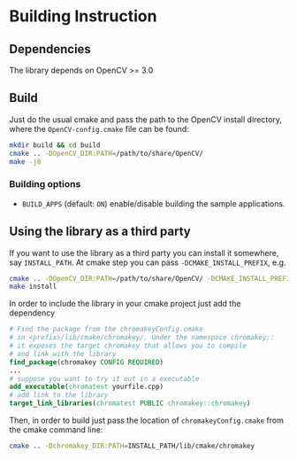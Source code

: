# Building Instruction

## Dependencies

The library depends on OpenCV >= 3.0

## Build

Just do the usual cmake and pass the path to the OpenCV install directory, where the `OpenCV-config.cmake` file can be found:

```bash
mkdir build && cd build
cmake .. -DOpenCV_DIR:PATH=/path/to/share/OpenCV/
make -j8
```

### Building options

* `BUILD_APPS` (default: `ON`) enable/disable building the sample applications.

## Using the library as a third party

If you want to use the library as a third party you can install it somewhere, say `INSTALL_PATH`.
At cmake step you can pass `-DCMAKE_INSTALL_PREFIX`, e.g.

```bash
cmake .. -DOpenCV_DIR:PATH=/path/to/share/OpenCV/ -DCMAKE_INSTALL_PREFIX:PATH=INSTALL_PATH
make install
```

In order to include the library in your cmake project just add the dependency
```cmake
# Find the package from the chromakeyConfig.cmake
# in <prefix>/lib/cmake/chromakey/. Under the namespace chromakey::
# it exposes the target chromakey that allows you to compile
# and link with the library
find_package(chromakey CONFIG REQUIRED)
...
# suppose you want to try it out in a executable
add_executable(chromatest yourfile.cpp)
# add link to the library
target_link_libraries(chromatest PUBLIC chromakey::chromakey)
```

Then, in order to build just pass the location of `chromakeyConfig.cmake` from the cmake command line:
```bash
cmake .. -Dchromakey_DIR:PATH=INSTALL_PATH/lib/cmake/chromakey
```